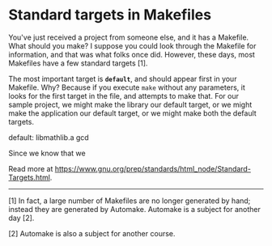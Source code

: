 Standard targets in Makefiles
=============================

You've just received a project from someone else, and it has a Makefile.
What should you make?  I suppose you could look through the Makefile for
information, and that was what folks once did.  However, these days, most
Makefiles have a few standard targets [1].

The most important target is **`default`**, and should appear first in your
Makefile.  Why?  Because if you execute `make` without any parameters,
it looks for the first target in the file, and attempts to make that.
For our sample project, we might make the library our default target,
or we might make the application our default target, or we might make
both the default targets.

   default: libmathlib.a gcd

Since we know that we 

Read more at
<https://www.gnu.org/prep/standards/html_node/Standard-Targets.html>.

---

[1] In fact, a large number of Makefiles are no longer generated by hand;
instead they are generated by Automake.  Automake is a subject for another
day [2].

[2] Automake is also a subject for another course.
